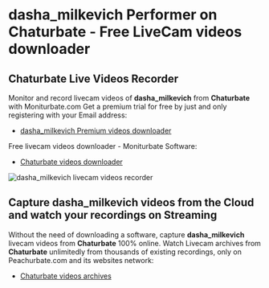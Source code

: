 # dasha_milkevich Performer on Chaturbate - Free LiveCam videos downloader

## Chaturbate Live Videos Recorder

Monitor and record livecam videos of **dasha_milkevich** from **Chaturbate** with Moniturbate.com
Get a premium trial for free by just and only registering with your Email address:
* [dasha_milkevich Premium videos downloader](https://moniturbate.com/request-demo-licence-key.html)

Free livecam videos downloader - Moniturbate Software:
* [Chaturbate videos downloader](https://moniturbate.com/moniturbate-download-software.html)

![dasha_milkevich livecam videos recorder](https://peachurnet.com/templates/moniturbate-software.png)


## Capture dasha_milkevich videos from the Cloud and watch your recordings on Streaming

Without the need of downloading a software, capture **dasha_milkevich** livecam videos from **Chaturbate** 100% online.
Watch Livecam archives from **Chaturbate** unlimitedly from thousands of existing recordings, only on Peachurbate.com and its websites network:
* [Chaturbate videos archives](https://peachurnet.com/)